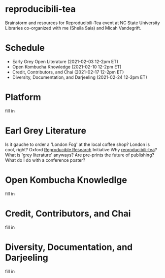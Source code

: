 # reproducibili-tea
Brainstorm and resources for Reproducibili-Tea event at NC State University Libraries co-organized with me (Sheila Saia) and Micah Vandegrift.

# Schedule
- Early Grey Open Literature (2021-02-03 12-2pm ET)
- Open Kombucha Knowledge (2021-02-10 12-2pm ET)
- Credit, Contributors, and Chai (2021-02-17 12-2pm ET)
- Diversity, Documentation, and Darjeeling (2021-02-24 12-2pm ET)

# Platform
fill in

# Earl Grey Literature
Is it gauche to order a 'London Fog' at the local coffee shop?
London is cool, right?
Oxford [Reproducible Research](https://ox.ukrn.org/) Initiative
Why [reproducibili-tea](https://reproducibilitea.org/)?
What is 'grey literature' anyways?
Are pre-prints the future of publishing?
What do I do with a conference poster?



# Open Kombucha Knowledlge
fill in

# Credit, Contributors, and Chai
fill in

# Diversity, Documentation, and Darjeeling
fill in
